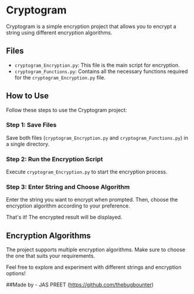 # Cryptogram

Cryptogram is a simple encryption project that allows you to encrypt a string using different encryption algorithms.

## Files

- `cryptogram_Encryption.py`: This file is the main script for encryption.
- `cryptogram_Functions.py`: Contains all the necessary functions required for the `cryptogram_Encryption.py` file.

## How to Use

Follow these steps to use the Cryptogram project:

### Step 1: Save Files

Save both files (`cryptogram_Encryption.py` and `cryptogram_Functions.py`) in a single directory.

### Step 2: Run the Encryption Script

Execute `cryptogram_Encryption.py` to start the encryption process.

### Step 3: Enter String and Choose Algorithm

Enter the string you want to encrypt when prompted. Then, choose the encryption algorithm according to your preference.

That's it! The encrypted result will be displayed.

## Encryption Algorithms

The project supports multiple encryption algorithms. Make sure to choose the one that suits your requirements.

Feel free to explore and experiment with different strings and encryption options!

##Made by - JAS PREET (https://github.com/thebugbounter)


